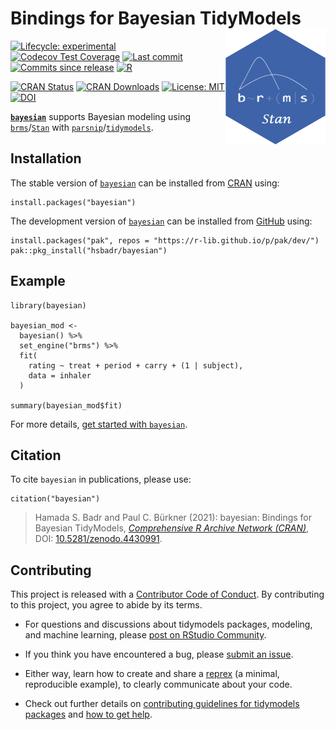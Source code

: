 <!-- README.md is generated from README.Rmd. Please edit that file -->

Bindings for Bayesian TidyModels [<img src="man/figures/bayesian.png" align="right" width="160" alt="bayesian logo" />](https://hsbadr.github.io/bayesian/)
===========================================================================================================================================================

<!-- badges: start -->

[![Lifecycle:
experimental](https://img.shields.io/badge/lifecycle-experimental-orange.svg)](https://lifecycle.r-lib.org/articles/stages.html)
[![Codecov Test
Coverage](https://codecov.io/gh/hsbadr/bayesian/branch/main/graph/badge.svg)](https://codecov.io/gh/hsbadr/bayesian?branch=main)
[![Last
commit](https://img.shields.io/github/last-commit/hsbadr/bayesian)](https://github.com/hsbadr/bayesian/commits/main)
[![Commits since
release](https://img.shields.io/github/commits-since/hsbadr/bayesian/latest.svg?color=green)](https://github.com/hsbadr/bayesian/commit/main/)
[![R](https://github.com/hsbadr/bayesian/workflows/R/badge.svg)](https://github.com/hsbadr/bayesian/actions)

[![CRAN
Status](https://www.r-pkg.org/badges/version/bayesian)](https://CRAN.R-project.org/package=bayesian)
[![CRAN
Downloads](https://cranlogs.r-pkg.org/badges/grand-total/bayesian)](https://cran.r-project.org/package=bayesian)
[![License:
MIT](https://img.shields.io/badge/License-MIT-blue.svg)](https://github.com/hsbadr/bayesian/blob/main/LICENSE.md)
[![DOI](https://zenodo.org/badge/327419436.svg)](https://zenodo.org/badge/latestdoi/327419436)
<!-- badges: end -->

[**`bayesian`**](https://hsbadr.github.io/bayesian/) supports Bayesian
modeling using
[`brms`](https://paul-buerkner.github.io/brms/)/[`Stan`](https://mc-stan.org/)
with
[`parsnip`](https://parsnip.tidymodels.org/)/[`tidymodels`](https://www.tidymodels.org/).

Installation
------------

The stable version of [`bayesian`](https://hsbadr.github.io/bayesian/)
can be installed from
[CRAN](https://CRAN.R-project.org/package=bayesian) using:

    install.packages("bayesian")

The development version of
[`bayesian`](https://hsbadr.github.io/bayesian/) can be installed from
[GitHub](https://github.com/hsbadr/bayesian) using:

    install.packages("pak", repos = "https://r-lib.github.io/p/pak/dev/")
    pak::pkg_install("hsbadr/bayesian")

Example
-------

    library(bayesian)

    bayesian_mod <-
      bayesian() %>%
      set_engine("brms") %>%
      fit(
        rating ~ treat + period + carry + (1 | subject),
        data = inhaler
      )

    summary(bayesian_mod$fit)

For more details, [get started with
`bayesian`](https://hsbadr.github.io/bayesian/articles/GetStarted.html).

Citation
--------

To cite `bayesian` in publications, please use:

    citation("bayesian")

> Hamada S. Badr and Paul C. Bürkner (2021): bayesian: Bindings for
> Bayesian TidyModels, [*Comprehensive R Archive Network
> (CRAN)*](https://cran.r-project.org/package=bayesian), DOI:
> [10.5281/zenodo.4430991](https://doi.org/10.5281/zenodo.4430991).

Contributing
------------

This project is released with a [Contributor Code of
Conduct](https://contributor-covenant.org/version/2/0/CODE_OF_CONDUCT.html).
By contributing to this project, you agree to abide by its terms.

-   For questions and discussions about tidymodels packages, modeling,
    and machine learning, please [post on RStudio
    Community](https://community.rstudio.com/).

-   If you think you have encountered a bug, please [submit an
    issue](https://github.com/hsbadr/bayesian/issues).

-   Either way, learn how to create and share a
    [reprex](https://reprex.tidyverse.org) (a minimal, reproducible
    example), to clearly communicate about your code.

-   Check out further details on [contributing guidelines for tidymodels
    packages](https://www.tidymodels.org/contribute/) and [how to get
    help](https://www.tidymodels.org/help/).
